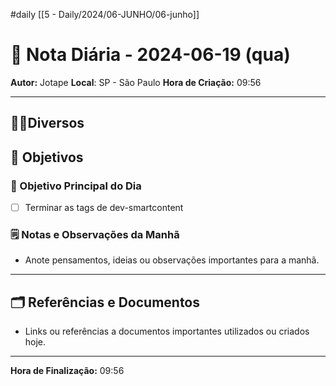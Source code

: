 #daily
[[5 - Daily/2024/06-JUNHO/06-junho]]
# 📅 Nota Diária - 2024-06-19 (qua)

**Autor:** Jotape
**Local**: SP - São Paulo
**Hora de Criação:** 09:56

---
## 🤝🏻Diversos

## 🌄 Objetivos
### 🎯 Objetivo Principal do Dia
- [ ] Terminar as tags de dev-smartcontent

### 🗒️ Notas e Observações da Manhã
- Anote pensamentos, ideias ou observações importantes para a manhã.
---
## 🗂️ Referências e Documentos
- Links ou referências a documentos importantes utilizados ou criados hoje.

---

**Hora de Finalização:** 09:56
